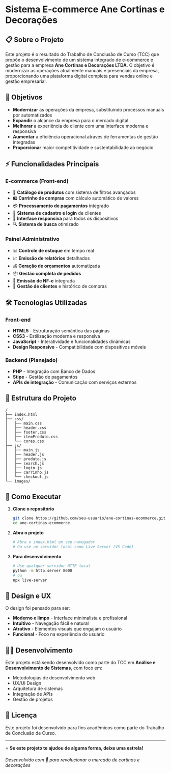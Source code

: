 # Sistema E-commerce Ane Cortinas e Decorações

## 📋 Sobre o Projeto

Este projeto é o resultado do Trabalho de Conclusão de Curso (TCC) que propõe o desenvolvimento de um sistema integrado de e-commerce e gestão para a empresa **Ane Cortinas e Decorações LTDA**. O objetivo é modernizar as operações atualmente manuais e presenciais da empresa, proporcionando uma plataforma digital completa para vendas online e gestão empresarial.

## 🎯 Objetivos

- **Modernizar** as operações da empresa, substituindo processos manuais por automatizados
- **Expandir** o alcance da empresa para o mercado digital
- **Melhorar** a experiência do cliente com uma interface moderna e responsiva
- **Aumentar** a eficiência operacional através de ferramentas de gestão integradas
- **Proporcionar** maior competitividade e sustentabilidade ao negócio

## ⚡ Funcionalidades Principais

### E-commerce (Front-end)
- 🛒 **Catálogo de produtos** com sistema de filtros avançados
- 🛍️ **Carrinho de compras** com cálculo automático de valores
- 💳 **Processamento de pagamentos** integrado
- 👤 **Sistema de cadastro e login** de clientes
- 📱 **Interface responsiva** para todos os dispositivos
- 🔍 **Sistema de busca** otimizado

### Painel Administrativo
- 📊 **Controle de estoque** em tempo real
- 📈 **Emissão de relatórios** detalhados
- 💰 **Geração de orçamentos** automatizada
- 📦 **Gestão completa de pedidos**
- 🧾 **Emissão de NF-e** integrada
- 👥 **Gestão de clientes** e histórico de compras

## 🛠️ Tecnologias Utilizadas

### Front-end
- **HTML5** - Estruturação semântica das páginas
- **CSS3** - Estilização moderna e responsiva
- **JavaScript** - Interatividade e funcionalidades dinâmicas
- **Design Responsivo** - Compatibilidade com dispositivos móveis

### Backend (Planejado)
- **PHP** - Integração com Banco de Dados
- **Stipe** - Gestão de pagamentos
- **APIs de integração** - Comunicação com serviços externos

## 📁 Estrutura do Projeto

```
/
├── index.html
├── css/
│   ├── main.css
│   ├── header.css
│   ├── footer.css
│   ├── itemProduto.css
│   └── cores.css
├── js/
│   ├── main.js
│   ├── header.js
│   ├── produto.js
│   ├── search.js
│   ├── login.js
│   ├── carrinho.js
│   └── checkout.js
└── images/
```

## 🚀 Como Executar

1. **Clone o repositório**
   ```bash
   git clone https://github.com/seu-usuario/ane-cortinas-ecommerce.git
   cd ane-cortinas-ecommerce
   ```

2. **Abra o projeto**
   ```bash
   # Abra o index.html em seu navegador
   # Ou use um servidor local como Live Server (VS Code)
   ```

3. **Para desenvolvimento**
   ```bash
   # Use qualquer servidor HTTP local
   python -m http.server 8000
   # ou
   npx live-server
   ```

## 🎨 Design e UX

O design foi pensado para ser:
- **Moderno e limpo** - Interface minimalista e profissional
- **Intuitivo** - Navegação fácil e natural
- **Atrativo** - Elementos visuais que engajam o usuário
- **Funcional** - Foco na experiência do usuário

## 👨‍💻 Desenvolvimento

Este projeto está sendo desenvolvido como parte do TCC em **Análise e Desenvolvimento de Sistemas**, com foco em:
- Metodologias de desenvolvimento web
- UX/UI Design
- Arquitetura de sistemas
- Integração de APIs
- Gestão de projetos

## 📝 Licença

Este projeto foi desenvolvido para fins acadêmicos como parte do Trabalho de Conclusão de Curso.

---

⭐ **Se este projeto te ajudou de alguma forma, deixe uma estrela!**

*Desenvolvido com 💜 para revolucionar o mercado de cortinas e decorações*
